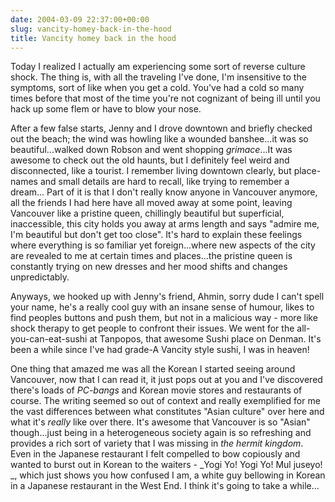 ```yaml
---
date: 2004-03-09 22:37:00+00:00
slug: vancity-homey-back-in-the-hood
title: Vancity homey back in the hood
---
```


Today I realized I actually am experiencing some sort of reverse culture shock. The thing is, with all the traveling I've done, I'm insensitive to the symptoms, sort of like when you get a cold. You've had a cold so many times before that most of the time you're not cognizant of being ill until you hack up some flem or have to blow your nose.

After a few false starts, Jenny and I drove downtown and briefly checked out the beach; the wind was howling like a wounded banshee...it was so beautiful...walked down Robson and went shopping *grimace*...It was awesome to check out the old haunts, but I definitely feel weird and disconnected, like a tourist. I remember living downtown clearly, but place-names and small details are hard to recall, like trying to remember a dream... Part of it is that I don't really know anyone in Vancouver anymore, all the friends I had here have all moved away at some point, leaving Vancouver like a pristine queen, chillingly beautiful but superficial, inaccessible, this city holds you away at arms length and says "admire me, I'm beautiful but don't get too close". It's hard to explain these feelings where everything is so familiar yet foreign...where new aspects of the city are revealed to me at certain times and places...the pristine queen is constantly trying on new dresses and her mood shifts and changes unpredictably. 

Anyways, we hooked up with Jenny's friend, Ahmin, sorry dude I can't spell your name, he's a really cool guy with an insane sense of humour, likes to find peoples buttons and push them, but not in a malicious way - more like shock therapy to get people to confront their issues. We went for the all-you-can-eat-sushi at Tanpopos, that awesome Sushi place on Denman. It's been a while since I've had grade-A Vancity style sushi, I was in heaven! 

One thing that amazed me was all the Korean I started seeing around Vancouver, now that I can read it, it just pops out at you and I've discovered there's loads of _PC-bangs_ and Korean movie stores and restaurants of course. The writing seemed so out of context and really exemplified for me the vast differences between what constitutes "Asian culture" over here and what it's _really_ like over there. It's awesome that Vancouver is so "Asian" though...just being in a heterogeneous society again is so refreshing and provides a rich sort of variety that I was missing in _the hermit kingdom_. Even in the Japanese restaurant I felt compelled to bow copiously and wanted to burst out in Korean to the waiters - _Yogi Yo! Yogi Yo! Mul juseyo! _, which just shows you how confused I am, a white guy bellowing in Korean in a Japanese restaurant in the West End. I think it's going to take a while...
